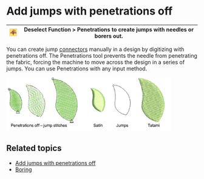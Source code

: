 # Add jumps with penetrations off

| ![Penetrations.png](assets/Penetrations.png) | Deselect Function > Penetrations to create jumps with needles or borers out. |
| -------------------------------------------- | ---------------------------------------------------------------------------- |

You can create jump [connectors](../../glossary/glossary#connectors) manually in a design by digitizing with penetrations off. The Penetrations tool prevents the needle from penetrating the fabric, forcing the machine to move across the design in a series of jumps. You can use Penetrations with any input method.

![summary_-_edit00188.png](assets/summary_-_edit00188.png)

## Related topics

- [Add jumps with penetrations off](../../Quality/connectors/Add_jumps_with_penetrations_off)
- [Boring](../../Applied/mixed/Boring)
